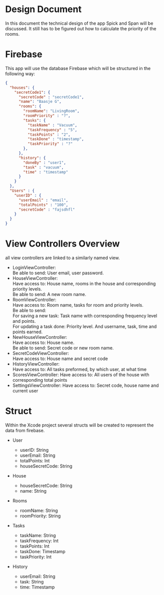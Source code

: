 # Design Document
In this document the technical design of the app Spick and Span will be discussed.
It still has to be figured out how to calculate the priority of the rooms.

# Firebase
This app will use the database Firebase which will be structured in the following way:

``` JSON
{
  "houses": {  
    "secretCode1": {  
      "secretCode" : "secretCode1",
      "name": "Baasje G",  
      "rooms": {  
        "roomName": "LivingRoom",  
        "roomPriority" : "?",  
        "tasks": {  
          "taskName" : "Vacuum",  
          "taskFrequency" : "5",  
          "taskPoints" : "2",  
          "taskDone" : "timestamp",  
          "taskPriority" : "?"  
        },
      },
      "history": {
        "doneBy" : "user1",
        "task" : "vacuum",
        "time" : "timestamp"
      }
    }
  },    
  "Users" : {
    "userID" : {  
      "userEmail" : "email",  
      "totalPoints" : "100",
      "secretCode" : "fajsdhfl"
    }
  }
}  
```

# View Controllers Overview

all view controllers are linked to a similarly named view.

- LoginViewController:  
  Be able to send: User email, user password.
- HouseViewController:  
  Have access to: House name, rooms in the house and corresponding priority levels.  
  Be able to send: A new room name.
- RoomViewController:  
  Have access to: Room name, tasks for room and priority levels.  
  Be able to send:  
    For saving a new task: Task name with corresponding frequency level and points.  
    For updating a task done: Priority level. And username, task, time and points earned.  
- NewHouseViewController:  
  Have access to: House name.  
  Be able to send: Secret code or new room name.
- SecretCodeViewController:  
  Have access to: House name and secret code
- HistoryViewController:  
  Have access to: All tasks preformed, by which user, at what time
- ScoresViewController:
  Have access to: All users of the house with corresponding total points
- SettingsViewController:
  Have access to: Secret code, house name and current user

# Struct
Within the Xcode project several structs will be created to represent the data from firebase.
- User
  - userID: String
  - userEmail: String
  - totalPoints: Int
  - houseSecretCode: String

- House
  - houseSecretCode: String
  - name: String

- Rooms
  - roomName: String
  - roomPriority: String

- Tasks
  - taskName: String
  - taskFrequency: Int
  - taskPoints: Int
  - taskDone: Timestamp
  - taskPriority: Int

 - History
   - userEmail: String
   - task: String
   - time: Timestamp
